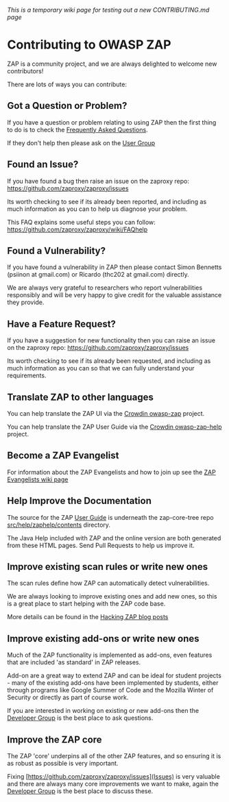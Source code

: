 _This is a temporary wiki page for testing out a new CONTRIBUTING.md page_
# Contributing to OWASP ZAP
ZAP is a community project, and we are always delighted to welcome new contributors!

There are lots of ways you can contribute:

## Got a Question or Problem?
If you have a question or problem relating to using ZAP then the first thing to do is to check the [Frequently Asked Questions](https://github.com/zaproxy/zaproxy/wiki/FAQtoplevel).

If they don't help then please ask on the [User Group](http://groups.google.com/group/zaproxy-users)

## Found an Issue?
If you have found a bug then raise an issue on the zaproxy repo: https://github.com/zaproxy/zaproxy/issues

Its worth checking to see if its already been reported, and including as much information as you can to help us diagnose your problem.

This FAQ explains some useful steps you can follow: https://github.com/zaproxy/zaproxy/wiki/FAQhelp

## Found a Vulnerability?
If you have found a vulnerability in ZAP then please contact Simon Bennetts (psiinon at gmail.com) or Ricardo (thc202 at gmail.com) directly.

We are always very grateful to researchers who report vulnerabilities responsibly and will be very happy to give credit for the valuable assistance they provide.

## Have a Feature Request?
If you have a suggestion for new functionality then you can raise an issue on the zaproxy repo: https://github.com/zaproxy/zaproxy/issues

Its worth checking to see if its already been requested, and including as much information as you can so that we can fully understand your requirements.

## Translate ZAP to other languages
You can help translate the ZAP UI via the [Crowdin owasp-zap](https://crowdin.com/project/owasp-zap) project.

You can help translate the ZAP User Guide via the [Crowdin owasp-zap-help](https://crowdin.com/project/owasp-zap-help) project.

## Become a ZAP Evangelist
For information about the ZAP Evangelists and how to join up see the [ZAP Evangelists wiki page](https://github.com/zaproxy/zaproxy/wiki/ZapEvangelists)

## Help Improve the Documentation
The source for the ZAP [User Guide](https://github.com/zaproxy/zap-core-help/wiki) is underneath the zap-core-tree repo [src/help/zaphelp/contents](https://github.com/zaproxy/zap-core-help/tree/master/src/help/zaphelp/contents) directory.

The Java Help included with ZAP and the online version are both generated from these HTML pages. Send Pull Requests to help us improve it.

## Improve existing scan rules or write new ones
The scan rules define how ZAP can automatically detect vulnerabilities.

We are always looking to improve existing ones and add new ones, so this is a great place to start helping with the ZAP code base.

More details can be found in the [Hacking ZAP blog posts](https://github.com/zaproxy/zaproxy/wiki/Development#Hacking_ZAP)

## Improve existing add-ons or write new ones
Much of the ZAP functionality is implemented as add-ons, even features that are included 'as standard' in ZAP releases.

Add-on are a great way to extend ZAP and can be ideal for student projects - many of the existing add-ons have been implemented by students, either through programs like Google Summer of Code and the Mozilla Winter of Security or directly as part of course work.

If you are interested in working on existing or new add-ons then the [Developer Group](http://groups.google.com/group/zaproxy-develop) is the best place to ask questions.

## Improve the ZAP core
The ZAP 'core' underpins all of the other ZAP features, and so ensuring it is as robust as possible is very important.

Fixing [https://github.com/zaproxy/zaproxy/issues](Issues) is very valuable and there are always many core improvements we want to make, again the [Developer Group](http://groups.google.com/group/zaproxy-develop) is the best place to discuss these.